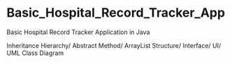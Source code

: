 # Basic_Hospital_Record_Tracker_App
Basic Hospital Record Tracker Application in Java

Inheritance Hierarchy/
Abstract Method/
ArrayList Structure/
Interface/
UI/
UML Class Diagram
